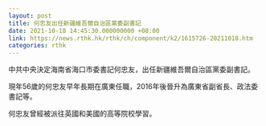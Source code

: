 ```yaml
---
layout: post
title: 何忠友出任新疆維吾爾自治區黨委副書記
date: 2021-10-18 14:45:30.000000000 +08:00
link: https://news.rthk.hk/rthk/ch/component/k2/1615726-20211018.htm
categories: rthk
---
```


中共中央決定海南省海口市委書記何忠友，出任新疆維吾爾自治區黨委副書記。

現年56歲的何忠友早年長期在廣東任職，2016年後晉升為廣東省副省長、政法委書記等。

何忠友曾經被派往英國和美國的高等院校學習。
